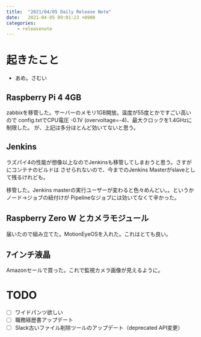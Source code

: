 ```yaml
---
title:  "2021/04/05 Daily Release Note"
date:   2021-04-05 09:01:23 +0900
categories:
    - releasenote
---
```

# 起きたこと

* あめ。さむい

## Raspberry Pi 4 4GB

zabbixを移管した。サーバーのメモリ1GB開放。温度が55度とかですごい高いので
config.txtでCPU電圧 -0.1V (overvoltage=-4)、最大クロックを1.4GHzに制限した。
が、上記は多分ほとんど効いてないと思う。

## Jenkins

ラズパイ4の性能が想像以上なのでJenkinsも移管してしまおうと思う。さすがにコンテナのビルドは
させられないので、今までのJenkins Masterがslaveとして残るけれども。

移管した。Jenkins masterの実行ユーザーが変わると色々めんどい。。というかノード→ジョブの紐付けが
Pipelineなジョブには効いてなくて辛かった。

## Raspberry Zero W とカメラモジュール

届いたので組み立てた。MotionEyeOSを入れた。これはとても良い。

## 7インチ液晶

Amazonセールで買った。これで監視カメラ画像が見えるように。

# TODO 

- [ ] ワイドパンツ欲しい
- [ ] 職務経歴書アップデート
- [ ] Slack古いファイル削除ツールのアップデート（deprecated API変更）